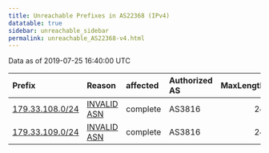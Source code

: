 ```yaml
---
title: Unreachable Prefixes in AS22368 (IPv4)
datatable: true
sidebar: unreachable_sidebar
permalink: unreachable_AS22368-v4.html
---
```


Data as of 2019-07-25 16:40:00 UTC


<div class="datatable-begin"></div>

| Prefix                                                   | Reason                                                                                                 | affected   | Authorized AS   |   MaxLength | Anchor                                         |   unreachable /24s |
|:---------------------------------------------------------|:-------------------------------------------------------------------------------------------------------|:-----------|:----------------|------------:|:-----------------------------------------------|-------------------:|
| [179.33.108.0/24](https://stat.ripe.net/179.33.108.0/24) | [INVALID ASN](https://rpki-validator.ripe.net/announcement-preview?asn=AS22368&prefix=179.33.108.0/24) | complete   | AS3816          |          24 | [LACNIC](unreachable_LACNIC_RPKI_Root-v4.html) |                  1 |
| [179.33.109.0/24](https://stat.ripe.net/179.33.109.0/24) | [INVALID ASN](https://rpki-validator.ripe.net/announcement-preview?asn=AS22368&prefix=179.33.109.0/24) | complete   | AS3816          |          24 | [LACNIC](unreachable_LACNIC_RPKI_Root-v4.html) |                  1 |

<div class="datatable-end"></div>